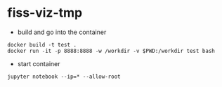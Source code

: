 # fiss-viz-tmp

+ build and go into the container
```
docker build -t test .
docker run -it -p 8888:8888 -w /workdir -v $PWD:/workdir test bash

```

+ start container

```
jupyter notebook --ip=* --allow-root
```





